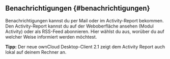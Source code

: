 ## **Benachrichtigungen** {#benachrichtigungen}

Benachrichtigungen kannst du per Mail oder im Activity-Report bekommen. Den Activity-Report kannst du auf der Weboberfläche ansehen (Modul Activity) oder als RSS-Feed abonnieren. Hier wählst du aus, worüber du auf welcher Weise informiert werden möchtest.

**Tipp:** Der neue ownCloud Desktop-Client 2.1 zeigt dem Activity Report auch lokal auf deinem Rechner an.